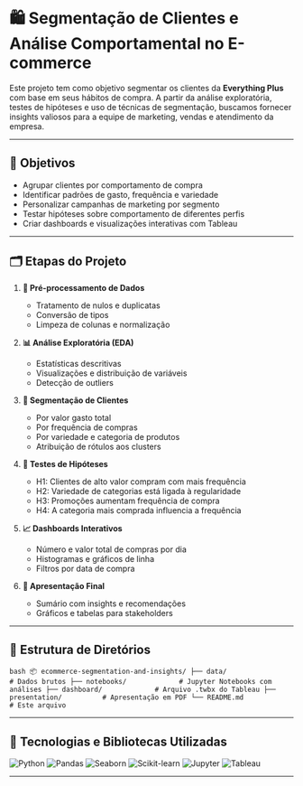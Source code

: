 # 🛍️ Segmentação de Clientes e Análise Comportamental no E-commerce

Este projeto tem como objetivo segmentar os clientes da **Everything Plus** com base em seus hábitos de compra. A partir da análise exploratória, testes de hipóteses e uso de técnicas de segmentação, buscamos fornecer insights valiosos para a equipe de marketing, vendas e atendimento da empresa.

---

## 🎯 Objetivos

- Agrupar clientes por comportamento de compra
- Identificar padrões de gasto, frequência e variedade
- Personalizar campanhas de marketing por segmento
- Testar hipóteses sobre comportamento de diferentes perfis
- Criar dashboards e visualizações interativas com Tableau

---

## 🗂️ Etapas do Projeto

1. **🔧 Pré-processamento de Dados**
   - Tratamento de nulos e duplicatas
   - Conversão de tipos
   - Limpeza de colunas e normalização

2. **📊 Análise Exploratória (EDA)**
   - Estatísticas descritivas
   - Visualizações e distribuição de variáveis
   - Detecção de outliers

3. **👥 Segmentação de Clientes**
   - Por valor gasto total
   - Por frequência de compras
   - Por variedade e categoria de produtos
   - Atribuição de rótulos aos clusters

4. **🧪 Testes de Hipóteses**
   - H1: Clientes de alto valor compram com mais frequência  
   - H2: Variedade de categorias está ligada à regularidade  
   - H3: Promoções aumentam frequência de compra  
   - H4: A categoria mais comprada influencia a frequência

5. **📈 Dashboards Interativos**
   - Número e valor total de compras por dia
   - Histogramas e gráficos de linha
   - Filtros por data de compra

6. **📑 Apresentação Final**
   - Sumário com insights e recomendações
   - Gráficos e tabelas para stakeholders

---

## 📁 Estrutura de Diretórios

`bash
📦 ecommerce-segmentation-and-insights/
├── data/                  # Dados brutos
├── notebooks/             # Jupyter Notebooks com análises
├── dashboard/             # Arquivo .twbx do Tableau
├── presentation/          # Apresentação em PDF
└── README.md              # Este arquivo`

---
## 🧰 Tecnologias e Bibliotecas Utilizadas

![Python](https://img.shields.io/badge/-Python-3776AB?style=for-the-badge&logo=python&logoColor=white)
![Pandas](https://img.shields.io/badge/-Pandas-150458?style=for-the-badge&logo=pandas)
![Seaborn](https://img.shields.io/badge/-Seaborn-6B6B6B?style=for-the-badge)
![Scikit-learn](https://img.shields.io/badge/-Scikit--learn-F7931E?style=for-the-badge&logo=scikit-learn&logoColor=white)
![Jupyter](https://img.shields.io/badge/-Jupyter-F37626?style=for-the-badge&logo=jupyter&logoColor=white)
![Tableau](https://img.shields.io/badge/-Tableau-E97627?style=for-the-badge&logo=tableau&logoColor=white)

--- 

 
